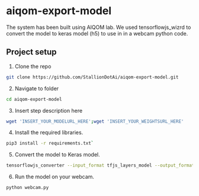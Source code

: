 # aiqom-export-model
The system has been built using AIQOM lab. We used tensorflowjs_wizrd to convert the model to keras model (h5) to use in in a webcam python code.

## Project setup
1. Clone the repo
```bash
git clone https://github.com/StallionDotAi/aiqom-export-model.git
```
2. Navigate to folder
```bash
cd aiqom-export-model
```
3. Insert step description here
```bash
wget 'INSERT_YOUR_MODELURL_HERE';wget 'INSERT_YOUR_WEIGHTSURL_HERE'
```
4. Install the required libraries.
```bash
pip3 install -r requirements.txt`
```
5. Convert the model to Keras model.
```bash
tensorflowjs_converter --input_format tfjs_layers_model --output_format keras model.json keras.h5
```
6. Run the model on your webcam.
```bash
python webcam.py
```
